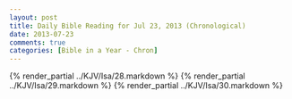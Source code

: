 ```yaml
---
layout: post
title: Daily Bible Reading for Jul 23, 2013 (Chronological)
date: 2013-07-23
comments: true
categories: [Bible in a Year - Chron]
---
```

{% render_partial ../KJV/Isa/28.markdown %}
{% render_partial ../KJV/Isa/29.markdown %}
{% render_partial ../KJV/Isa/30.markdown %}
